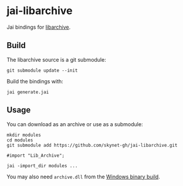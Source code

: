# jai-libarchive

Jai bindings for [libarchive](https://www.libarchive.org/).

## Build

The libarchive source is a git submodule:

```
git submodule update --init
```

Build the bindings with:

```
jai generate.jai
```

## Usage

You can download as an archive or use as a submodule:

```
mkdir modules
cd modules
git submodule add https://github.com/skynet-gh/jai-libarchive.git
```

```
#import "Lib_Archive";
```

```
jai -import_dir modules ...
```

You may also need `archive.dll` from the [Windows binary build](https://github.com/libarchive/libarchive/releases/download/v3.5.3/libarchive-v3.5.3-win64.zip).
